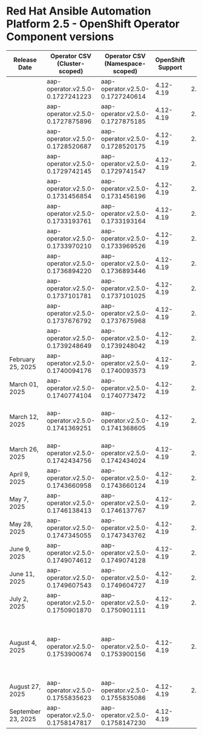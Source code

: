 # Red Hat Ansible Automation Platform 2.5 - OpenShift Operator Component versions

| Release Date | Operator CSV (Cluster-scoped) | Operator CSV (Namespace-scoped) | OpenShift Support | Gateway | Controller | Receptor | Redis | EDA | Hub | Lightspeed | Release Notes | Notes |
|---|---|---|---|---|---|---|---|---|---|---|---|---|
|  | aap-operator.v2.5.0-0.1727241223 | aap-operator.v2.5.0-0.1727240614 | 4.12-4.19 | 2.5.0 | 4.6.0 | 1.4.8 | 6.2.7 | 1.1.0 | 4.10.0 | 2.5.240919 |  |  |
|  | aap-operator.v2.5.0-0.1727875896 | aap-operator.v2.5.0-0.1727875185 | 4.12-4.19 | 2.5.0 | 4.6.1 | 1.4.8 | 6.2.7 | 1.1.1 | 4.10.0 | 2.5.240919 |  |  |
|  | aap-operator.v2.5.0-0.1728520687 | aap-operator.v2.5.0-0.1728520175 | 4.12-4.19 | 2.5.0 | 4.6.1 | 1.4.8 | 6.2.7 | 1.1.1 | 4.10.0 | 2.5.241009 |  |  |
|  | aap-operator.v2.5.0-0.1729742145 | aap-operator.v2.5.0-0.1729741547 | 4.12-4.19 | 2.5.3 | 4.6.2 | 1.4.9 | 6.2.7 | 1.1.2 | 4.10.1 | 2.5.241009 |  |  |
|  | aap-operator.v2.5.0-0.1731456854 | aap-operator.v2.5.0-0.1731456196 | 4.12-4.19 | 2.5.3 | 4.6.2 | 1.4.9 | 6.2.7 | 1.1.2 | 4.10.1 | 2.5.241009 |  |  |
|  | aap-operator.v2.5.0-0.1733193761 | aap-operator.v2.5.0-0.1733193164 | 4.12-4.19 | 2.5.3 | 4.6.3 | 1.5.1 | 6.2.7 | 1.1.2 | 4.10.1 | 2.5.241127 |  |  |
|  | aap-operator.v2.5.0-0.1733970210 | aap-operator.v2.5.0-0.1733969526 | 4.12-4.19 | 2.5.20241218 | 4.6.3 | 1.5.1 | 6.2.7 | 1.1.3 | 4.10.1 | 2.5.241210 |  |  |
|  | aap-operator.v2.5.0-0.1736894220 | aap-operator.v2.5.0-0.1736893446 | 4.12-4.19 | 2.5.20250115 | 4.6.6 | 1.5.1 | 6.2.7 | 1.1.3 | 4.10.1 | 2.5.250107 |  |  |
|  | aap-operator.v2.5.0-0.1737101781 | aap-operator.v2.5.0-0.1737101025 | 4.12-4.19 | 2.5.20250115 | 4.6.6 | 1.5.1 | 6.2.7 | 1.1.3 | 4.10.1 | 2.5.250107 |  |  |
|  | aap-operator.v2.5.0-0.1737676792 | aap-operator.v2.5.0-0.1737675968 | 4.12-4.19 | 2.5.20250115 | 4.6.7 | 1.5.1 | 6.2.7 | 1.1.4 | 4.10.1 | 2.5.250121 |  |  |
|  | aap-operator.v2.5.0-0.1739248649 | aap-operator.v2.5.0-0.1739248042 | 4.12-4.19 | 2.5.20250213 | 4.6.8 | 1.5.1 | 6.2.17 | 1.1.4 | 4.10.1 | 2.5.250204 |  |  |
| February 25, 2025 | aap-operator.v2.5.0-0.1740094176 | aap-operator.v2.5.0-0.1740093573 | 4.12-4.19 | 2.5.20250225 | 4.6.8 | 1.5.1 | 6.2.17 | 1.1.4 | 4.10.1 | 2.5.250204 | [Release Notes](https://docs.redhat.com/en/documentation/red_hat_ansible_automation_platform/2.5/html-single/release_notes/index#aap-25-20250225) |  |
| March 01, 2025 | aap-operator.v2.5.0-0.1740774104 | aap-operator.v2.5.0-0.1740773472 | 4.12-4.19 | 2.5.20250305 | 4.6.8 | 1.5.1 | 6.2.17 | 1.1.4 | 4.10.1 | 2.5.250204 | [Release Notes](https://docs.redhat.com/en/documentation/red_hat_ansible_automation_platform/2.5/html-single/release_notes/index#aap-25-20250305) |  |
| March 12, 2025 | aap-operator.v2.5.0-0.1741369251 | aap-operator.v2.5.0-0.1741368605 | 4.12-4.19 | 2.5.20250312 | 4.6.9 | 1.5.3 | 6.2.17 | 1.1.6 | 4.10.2 | 2.5.250225 | [Release Notes](https://docs.redhat.com/en/documentation/red_hat_ansible_automation_platform/2.5/html-single/release_notes/index#aap-25-20250312) | Wrong CSV's in Release Notes |
| March 26, 2025 | aap-operator.v2.5.0-0.1742434756 | aap-operator.v2.5.0-0.1742434024 | 4.12-4.19 | 2.5.20250326 | 4.6.10 | 1.5.3 | 6.2.17 | 1.1.6 | 4.10.3 | 2.5.250318 | [Release Notes](https://docs.redhat.com/en/documentation/red_hat_ansible_automation_platform/2.5/html-single/release_notes/index#aap-25-20250326) |  |
| April 9, 2025 | aap-operator.v2.5.0-0.1743660958 | aap-operator.v2.5.0-0.1743660124 | 4.12-4.19 | 2.5.20250409 | 4.6.11 | 1.5.3 | 6.2.17 | 1.1.7 | 4.10.3 | 2.5.250318 | [Release Notes](https://docs.redhat.com/en/documentation/red_hat_ansible_automation_platform/2.5/html-single/release_notes/index#aap-25-20250409) |  |
| May 7, 2025 | aap-operator.v2.5.0-0.1746138413 | aap-operator.v2.5.0-0.1746137767 | 4.12-4.19 | 2.5.20250507 | 4.6.12 | 1.5.5 | 6.2.17 | 1.1.8 | 4.10.4 | 2.5.250429 | [Release Notes](https://docs.redhat.com/en/documentation/red_hat_ansible_automation_platform/2.5/html-single/release_notes/index#aap-25-20250507) |  |
| May 28, 2025 | aap-operator.v2.5.0-0.1747345055 | aap-operator.v2.5.0-0.1747343762 | 4.12-4.19 | 2.5.20250528 | 4.6.13 | 1.5.5 | 6.2.17 | 1.1.8 | 4.10.4 | 2.5.250528 | [Release Notes](https://docs.redhat.com/en/documentation/red_hat_ansible_automation_platform/2.5/html-single/release_notes/index#aap-25-20250528) |  |
| June 9, 2025 | aap-operator.v2.5.0-0.1749074612 | aap-operator.v2.5.0-0.1749074128 | 4.12-4.19 | 2.5.20250604 | 4.6.14 | 1.5.5 | 6.2.18 | 1.1.9 | 4.10.4 | 2.5.250604 | [Release Notes](https://docs.redhat.com/en/documentation/red_hat_ansible_automation_platform/2.5/html-single/release_notes/index#aap-25-20250609) |  |
| June 11, 2025 | aap-operator.v2.5.0-0.1749607543 | aap-operator.v2.5.0-0.1749604727 | 4.12-4.19 | 2.5.20250604 | 4.6.15 | 1.5.5 | 6.2.18 | 1.1.9 | 4.10.4 | 2.5.250604 | [Release Notes](https://docs.redhat.com/en/documentation/red_hat_ansible_automation_platform/2.5/html-single/release_notes/index#aap-25-20250611) |  |
| July 2, 2025 | aap-operator.v2.5.0-0.1750901870 | aap-operator.v2.5.0-0.1750901111 | 4.12-4.19 | 2.5.20250702 | 4.6.16 | 1.5.7 | 6.2.18 | 1.1.11 | 4.10.5 | 2.5.250702 | [Release Notes](https://docs.redhat.com/en/documentation/red_hat_ansible_automation_platform/2.5/html-single/release_notes/index#aap-25-20250702) |  |
| August 4, 2025 | aap-operator.v2.5.0-0.1753900674 | aap-operator.v2.5.0-0.1753900156 | 4.12-4.19 | 2.5.20250730 | 4.6.18 | 1.5.7 | 6.2.19 | 1.1.11 | 4.10.6 | 2.5.250730 | [Release Notes](https://docs.redhat.com/en/documentation/red_hat_ansible_automation_platform/2.5/html-single/release_notes/index#aap-25-20250730) | Release Notes show July release and different CSV's |
| August 27, 2025 | aap-operator.v2.5.0-0.1755835623 | aap-operator.v2.5.0-0.1755835086 | 4.12-4.19 | 2.5.20250827 | 4.6.19 | 1.5.7 | 6.2.19 | 1.1.13 | 4.10.7 | 2.5.250827 | [Release Notes](https://docs.redhat.com/en/documentation/red_hat_ansible_automation_platform/2.5/html-single/release_notes/index#aap-25-20250827) |  |
| September 23, 2025 | aap-operator.v2.5.0-0.1758147817 | aap-operator.v2.5.0-0.1758147230 | 4.12-4.19 |  |  |  |  | [EDA](https://docs.redhat.com/en/documentation/red_hat_ansible_automation_platform/2.5/html-single/release_notes/index#aap-25-20250923) |  |  |  |  |
